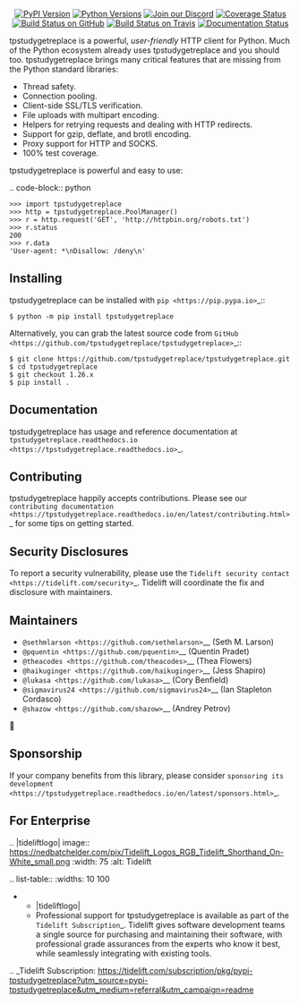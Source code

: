    <p align="center">
      <a href="https://pypi.org/project/tpstudygetreplace"><img alt="PyPI Version" src="https://img.shields.io/pypi/v/tpstudygetreplace.svg?maxAge=86400" /></a>
      <a href="https://pypi.org/project/tpstudygetreplace"><img alt="Python Versions" src="https://img.shields.io/pypi/pyversions/tpstudygetreplace.svg?maxAge=86400" /></a>
      <a href="https://discord.gg/CHEgCZN"><img alt="Join our Discord" src="https://img.shields.io/discord/756342717725933608?color=%237289da&label=discord" /></a>
      <a href="https://codecov.io/gh/tpstudygetreplace/tpstudygetreplace"><img alt="Coverage Status" src="https://img.shields.io/codecov/c/github/tpstudygetreplace/tpstudygetreplace.svg" /></a>
      <a href="https://github.com/tpstudygetreplace/tpstudygetreplace/actions?query=workflow%3ACI"><img alt="Build Status on GitHub" src="https://github.com/tpstudygetreplace/tpstudygetreplace/workflows/CI/badge.svg" /></a>
      <a href="https://travis-ci.org/tpstudygetreplace/tpstudygetreplace"><img alt="Build Status on Travis" src="https://travis-ci.org/tpstudygetreplace/tpstudygetreplace.svg?branch=master" /></a>
      <a href="https://tpstudygetreplace.readthedocs.io"><img alt="Documentation Status" src="https://readthedocs.org/projects/tpstudygetreplace/badge/?version=latest" /></a>
   </p>

tpstudygetreplace is a powerful, *user-friendly* HTTP client for Python. Much of the
Python ecosystem already uses tpstudygetreplace and you should too.
tpstudygetreplace brings many critical features that are missing from the Python
standard libraries:

- Thread safety.
- Connection pooling.
- Client-side SSL/TLS verification.
- File uploads with multipart encoding.
- Helpers for retrying requests and dealing with HTTP redirects.
- Support for gzip, deflate, and brotli encoding.
- Proxy support for HTTP and SOCKS.
- 100% test coverage.

tpstudygetreplace is powerful and easy to use:

.. code-block:: python

    >>> import tpstudygetreplace
    >>> http = tpstudygetreplace.PoolManager()
    >>> r = http.request('GET', 'http://httpbin.org/robots.txt')
    >>> r.status
    200
    >>> r.data
    'User-agent: *\nDisallow: /deny\n'


Installing
----------

tpstudygetreplace can be installed with `pip <https://pip.pypa.io>`_::

    $ python -m pip install tpstudygetreplace

Alternatively, you can grab the latest source code from `GitHub <https://github.com/tpstudygetreplace/tpstudygetreplace>`_::

    $ git clone https://github.com/tpstudygetreplace/tpstudygetreplace.git
    $ cd tpstudygetreplace
    $ git checkout 1.26.x
    $ pip install .


Documentation
-------------

tpstudygetreplace has usage and reference documentation at `tpstudygetreplace.readthedocs.io <https://tpstudygetreplace.readthedocs.io>`_.


Contributing
------------

tpstudygetreplace happily accepts contributions. Please see our
`contributing documentation <https://tpstudygetreplace.readthedocs.io/en/latest/contributing.html>`_
for some tips on getting started.


Security Disclosures
--------------------

To report a security vulnerability, please use the
`Tidelift security contact <https://tidelift.com/security>`_.
Tidelift will coordinate the fix and disclosure with maintainers.


Maintainers
-----------

- `@sethmlarson <https://github.com/sethmlarson>`__ (Seth M. Larson)
- `@pquentin <https://github.com/pquentin>`__ (Quentin Pradet)
- `@theacodes <https://github.com/theacodes>`__ (Thea Flowers)
- `@haikuginger <https://github.com/haikuginger>`__ (Jess Shapiro)
- `@lukasa <https://github.com/lukasa>`__ (Cory Benfield)
- `@sigmavirus24 <https://github.com/sigmavirus24>`__ (Ian Stapleton Cordasco)
- `@shazow <https://github.com/shazow>`__ (Andrey Petrov)

👋


Sponsorship
-----------

If your company benefits from this library, please consider `sponsoring its
development <https://tpstudygetreplace.readthedocs.io/en/latest/sponsors.html>`_.


For Enterprise
--------------

.. |tideliftlogo| image:: https://nedbatchelder.com/pix/Tidelift_Logos_RGB_Tidelift_Shorthand_On-White_small.png
   :width: 75
   :alt: Tidelift

.. list-table::
   :widths: 10 100

   * - |tideliftlogo|
     - Professional support for tpstudygetreplace is available as part of the `Tidelift
       Subscription`_.  Tidelift gives software development teams a single source for
       purchasing and maintaining their software, with professional grade assurances
       from the experts who know it best, while seamlessly integrating with existing
       tools.

.. _Tidelift Subscription: https://tidelift.com/subscription/pkg/pypi-tpstudygetreplace?utm_source=pypi-tpstudygetreplace&utm_medium=referral&utm_campaign=readme
